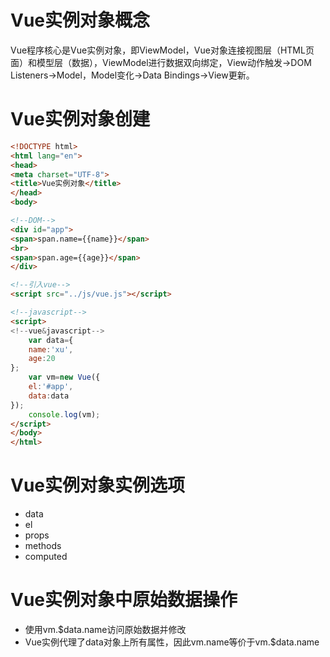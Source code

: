 # Vue实例对象概念
Vue程序核心是Vue实例对象，即ViewModel，Vue对象连接视图层（HTML页面）和模型层（数据），ViewModel进行数据双向绑定，View动作触发→DOM Listeners→Model，Model变化→Data Bindings→View更新。
# Vue实例对象创建
```html
<!DOCTYPE html>
<html lang="en">
<head>
<meta charset="UTF-8">
<title>Vue实例对象</title>
</head>
<body>

<!--DOM-->
<div id="app">
<span>span.name={{name}}</span>
<br>
<span>span.age={{age}}</span>
</div>

<!--引入vue-->
<script src="../js/vue.js"></script>

<!--javascript-->
<script>
<!--vue&javascript-->
	var data={
	name:'xu',
	age:20
};
	var vm=new Vue({
	el:'#app',
	data:data
});
	console.log(vm);
</script>
</body>
</html>
```
# Vue实例对象实例选项
- data
- el
- props
- methods
- computed
# Vue实例对象中原始数据操作
- 使用vm.$data.name访问原始数据并修改
- Vue实例代理了data对象上所有属性，因此vm.name等价于vm.$data.name